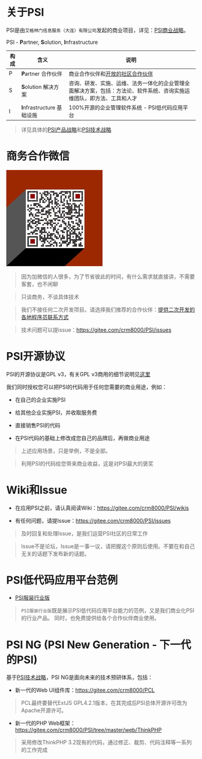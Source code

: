 # 关于PSI

PSI是由`艾格林门信息服务（大连）有限公司`发起的商业项目，详见：[PSI商业战略](https://gitee.com/crm8000/PSI/wikis/PSI%E5%95%86%E4%B8%9A%E6%88%98%E7%95%A5)。

PSI - **P**artner, **S**olution, **I**nfrastructure

|  构成       | 含义  | 说明  |
|  ----          | ----      | ----  |
|P|**P**artner 合作伙伴|商业合作伙伴和[开放的社区合作伙伴](https://gitee.com/crm8000/PSI/wikis/%E6%8F%90%E4%BE%9B%E4%BA%8C%E6%AC%A1%E5%BC%80%E5%8F%91%E7%9A%84%E5%90%84%E5%9C%B0%E7%A8%8B%E5%BA%8F%E5%91%98%E8%81%94%E7%B3%BB%E6%96%B9%E5%BC%8F)|
|S|**S**olution 解决方案|咨询、研发、实施、运维、法务一体化的企业管理全面解决方案，包括：方法论、软件系统、咨询实施运维团队，即方法、工具和人才|
|I|**I**nfrastructure 基础设施|100%开源的企业管理软件系统 - PSI低代码应用平台|

> 详见具体的[PSI产品战略](https://gitee.com/crm8000/PSI/wikis/PSI%E4%BA%A7%E5%93%81%E6%88%98%E7%95%A5)和[PSI技术战略](https://gitee.com/crm8000/PSI/wikis/PSI%E6%8A%80%E6%9C%AF%E6%88%98%E7%95%A5)

# 商务合作微信

![商务合作微信](wx.jpg)

> 因为加微信的人很多，为了节省彼此的时间，有什么需求就直接讲，不需要客套，也不闲聊

> 只谈商务，不谈具体技术

> 我们不接任何二次开发项目。请选择我们推荐的合作伙伴：[提供二次开发的各地程序员联系方式](https://gitee.com/crm8000/PSI/wikis/%E6%8F%90%E4%BE%9B%E4%BA%8C%E6%AC%A1%E5%BC%80%E5%8F%91%E7%9A%84%E5%90%84%E5%9C%B0%E7%A8%8B%E5%BA%8F%E5%91%98%E8%81%94%E7%B3%BB%E6%96%B9%E5%BC%8F?sort_id=4467248)

> 技术问题可以提issue：https://gitee.com/crm8000/PSI/issues

# PSI开源协议

PSI的开源协议是GPL v3，有关GPL v3商用的细节说明见[这里](https://gitee.com/crm8000/PSI/wikis/%E5%85%B3%E4%BA%8EGPL%20v3)

我们同时授权您可以把PSI的代码用于任何您需要的商业用途，例如：

- 在自己的企业实施PSI

- 给其他企业实施PSI，并收取服务费

- 直接销售PSI的代码

- 在PSI代码的基础上修改成您自己的品牌后，再做商业用途

> 上述应用场景，只是举例，不是全部。

> 利用PSI的代码给您带来商业收益，这是对PSI最大的褒奖

# Wiki和Issue

- 在应用PSI之前，请认真阅读Wiki：https://gitee.com/crm8000/PSI/wikis

- 有任何问题，请提Issue：https://gitee.com/crm8000/PSI/issues

> 及时回复和处理Issue，是我们运营PSI社区的日常工作

> Issue不是论坛，Issue是一事一议，请把握这个原则后使用。不要在和自己无关的话题下发布新的话题。

# PSI低代码应用平台范例

- [PSI服装行业版](https://gitee.com/crm8000/PSI_GI)

> `PSI服装行业版`既是展示PSI低代码应用平台能力的范例，又是我们商业化PSI的行业产品。
> 同时，也免费提供给各个合作伙伴商业使用。

# PSI NG (PSI New Generation - 下一代的PSI)

基于[PSI技术战略](https://gitee.com/crm8000/PSI/wikis/PSI%E6%8A%80%E6%9C%AF%E6%88%98%E7%95%A5)，PSI NG是面向未来的技术预研体系，包括：

- 新一代的Web UI组件库：https://gitee.com/crm8000/PCL

> PCL最终要替代ExtJS GPL4.2.1版本，在其完成后PSI总体开源许可改为Apache开源许可。

- 新一代的PHP Web框架：https://gitee.com/crm8000/PSI/tree/master/web/ThinkPHP

> 采用修改ThinkPHP 3.2现有的代码，通过修正、裁剪、代码注释等一系列的工作完成
